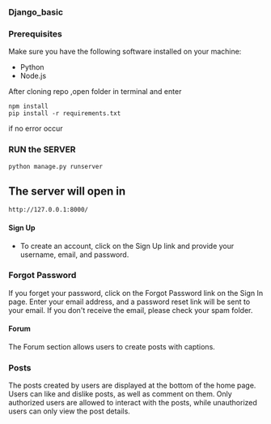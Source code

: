 ### Django_basic

### Prerequisites

Make sure you have the following software installed on your machine:

- Python 
- Node.js 

After cloning repo ,open folder in terminal and enter

```shell
npm install
pip install -r requirements.txt
```
if no error occur
### RUN the SERVER
```shell
python manage.py runserver
```
## The server will open in 
```shell
http://127.0.0.1:8000/
```

#### Sign Up
 - To create an account, click on the Sign Up link and provide your username, email, and password.

### Forgot Password
If you forget your password, click on the Forgot Password link on the Sign In page. Enter your email address, and a password reset link will be sent to your email. If you don't receive the email, please check your spam folder.

#### Forum
The Forum section allows users to create posts with captions.

### Posts
The posts created by users are displayed at the bottom of the home page. Users can like and dislike posts, as well as comment on them. Only authorized users are allowed to interact with the posts, while unauthorized users can only view the post details.
